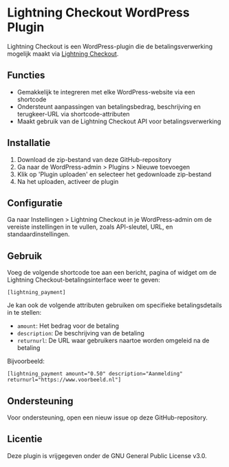 # Lightning Checkout WordPress Plugin

Lightning Checkout is een WordPress-plugin die de betalingsverwerking mogelijk maakt via [Lightning Checkout](https://lightningcheckout.eu/nl/).

## Functies
- Gemakkelijk te integreren met elke WordPress-website via een shortcode
- Ondersteunt aanpassingen van betalingsbedrag, beschrijving en terugkeer-URL via shortcode-attributen
- Maakt gebruik van de Lightning Checkout API voor betalingsverwerking

## Installatie
1. Download de zip-bestand van deze GitHub-repository
2. Ga naar de WordPress-admin > Plugins > Nieuwe toevoegen
3. Klik op 'Plugin uploaden' en selecteer het gedownloade zip-bestand
4. Na het uploaden, activeer de plugin

## Configuratie
Ga naar Instellingen > Lightning Checkout in je WordPress-admin om de vereiste instellingen in te vullen, zoals API-sleutel, URL, en standaardinstellingen.

## Gebruik
Voeg de volgende shortcode toe aan een bericht, pagina of widget om de Lightning Checkout-betalingsinterface weer te geven:

```
[lightning_payment]
```

Je kan ook de volgende attributen gebruiken om specifieke betalingsdetails in te stellen:

- `amount`: Het bedrag voor de betaling
- `description`: De beschrijving van de betaling
- `returnurl`: De URL waar gebruikers naartoe worden omgeleid na de betaling

Bijvoorbeeld:

```
[lightning_payment amount="0.50" description="Aanmelding" returnurl="https://www.voorbeeld.nl"]
```

## Ondersteuning
Voor ondersteuning, open een nieuw issue op deze GitHub-repository.

## Licentie
Deze plugin is vrijgegeven onder de GNU General Public License v3.0.
